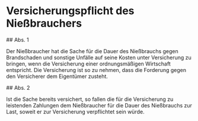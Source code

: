 # Versicherungspflicht des Nießbrauchers



\#\# Abs. 1

 Der Nießbraucher hat die Sache für die Dauer des Nießbrauchs gegen Brandschaden und sonstige Unfälle auf seine Kosten unter Versicherung zu bringen, wenn die Versicherung einer ordnungsmäßigen Wirtschaft entspricht. Die Versicherung ist so zu nehmen, dass die Forderung gegen den Versicherer dem Eigentümer zusteht.

\#\# Abs. 2

 Ist die Sache bereits versichert, so fallen die für die Versicherung zu leistenden Zahlungen dem Nießbraucher für die Dauer des Nießbrauchs zur Last, soweit er zur Versicherung verpflichtet sein würde. 

